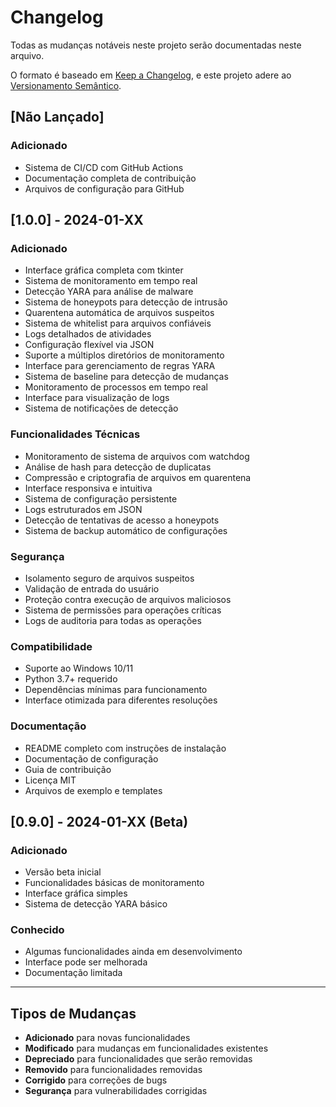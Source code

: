 # Changelog

Todas as mudanças notáveis neste projeto serão documentadas neste arquivo.

O formato é baseado em [Keep a Changelog](https://keepachangelog.com/pt-BR/1.0.0/),
e este projeto adere ao [Versionamento Semântico](https://semver.org/lang/pt-BR/).

## [Não Lançado]

### Adicionado
- Sistema de CI/CD com GitHub Actions
- Documentação completa de contribuição
- Arquivos de configuração para GitHub

## [1.0.0] - 2024-01-XX

### Adicionado
- Interface gráfica completa com tkinter
- Sistema de monitoramento em tempo real
- Detecção YARA para análise de malware
- Sistema de honeypots para detecção de intrusão
- Quarentena automática de arquivos suspeitos
- Sistema de whitelist para arquivos confiáveis
- Logs detalhados de atividades
- Configuração flexível via JSON
- Suporte a múltiplos diretórios de monitoramento
- Interface para gerenciamento de regras YARA
- Sistema de baseline para detecção de mudanças
- Monitoramento de processos em tempo real
- Interface para visualização de logs
- Sistema de notificações de detecção

### Funcionalidades Técnicas
- Monitoramento de sistema de arquivos com watchdog
- Análise de hash para detecção de duplicatas
- Compressão e criptografia de arquivos em quarentena
- Interface responsiva e intuitiva
- Sistema de configuração persistente
- Logs estruturados em JSON
- Detecção de tentativas de acesso a honeypots
- Sistema de backup automático de configurações

### Segurança
- Isolamento seguro de arquivos suspeitos
- Validação de entrada do usuário
- Proteção contra execução de arquivos maliciosos
- Sistema de permissões para operações críticas
- Logs de auditoria para todas as operações

### Compatibilidade
- Suporte ao Windows 10/11
- Python 3.7+ requerido
- Dependências mínimas para funcionamento
- Interface otimizada para diferentes resoluções

### Documentação
- README completo com instruções de instalação
- Documentação de configuração
- Guia de contribuição
- Licença MIT
- Arquivos de exemplo e templates

## [0.9.0] - 2024-01-XX (Beta)

### Adicionado
- Versão beta inicial
- Funcionalidades básicas de monitoramento
- Interface gráfica simples
- Sistema de detecção YARA básico

### Conhecido
- Algumas funcionalidades ainda em desenvolvimento
- Interface pode ser melhorada
- Documentação limitada

---

## Tipos de Mudanças

- **Adicionado** para novas funcionalidades
- **Modificado** para mudanças em funcionalidades existentes
- **Depreciado** para funcionalidades que serão removidas
- **Removido** para funcionalidades removidas
- **Corrigido** para correções de bugs
- **Segurança** para vulnerabilidades corrigidas